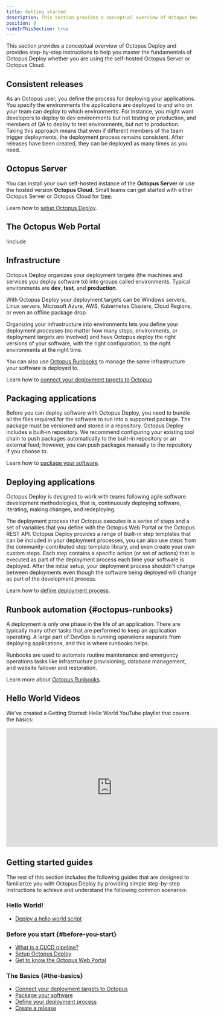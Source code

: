 ```yaml
---
title: Getting started
description: This section provides a conceptual overview of Octopus Deploy and provides step-by-step instructions to help you master the fundamentals of Octopus Deploy whether you are using the self-hosted Octopus Server or Octopus Cloud.
position: 0
hideInThisSection: true
---
```


This section provides a conceptual overview of Octopus Deploy and provides step-by-step instructions to help you master the fundamentals of Octopus Deploy whether you are using the self-hosted Octopus Server or Octopus Cloud.

## Consistent releases

As an Octopus user, you define the process for deploying your applications. You specify the environments the applications are deployed to and who on your team can deploy to which environments. For instance, you might want developers to deploy to dev environments but not testing or production, and members of QA to deploy to test environments, but not to production. Taking this approach means that even if different members of the team trigger deployments, the deployment process remains consistent. After releases have been created, they can be deployed as many times as you need.

## Octopus Server

You can install your own self-hosted instance of the **Octopus Server** or use the hosted version **Octopus Cloud**. Small teams can get started with either Octopus Server or Octopus Cloud for [free](https://octopus.com/free).

Learn how to [setup Octopus Deploy](/docs/getting-started/setup-octopus-deploy.md).

## The Octopus Web Portal

!include <octopus-web-portal>

## Infrastructure

Octopus Deploy organizes your deployment targets (the machines and services you deploy software to) into groups called environments. Typical environments are **dev**, **test**, and **production**.

With Octopus Deploy your deployment targets can be Windows servers, Linux servers, Microsoft Azure, AWS, Kubernetes Clusters, Cloud Regions, or even an offline package drop.

Organizing your infrastructure into environments lets you define your deployment processes (no matter how many steps, environments, or deployment targets are involved) and have Octopus deploy the right versions of your software, with the right configuration, to the right environments at the right time.

You can also use [Octopus Runbooks](#octopus-runbooks) to manage the same infrastructure your software is deployed to.

Learn how to [connect your deployment targets to Octopus](/docs/getting-started/connect-your-deployment-targets-to-octopus.md)

## Packaging applications

Before you can deploy software with Octopus Deploy, you need to bundle all the files required for the software to run into a supported package. The package must be versioned and stored in a repository. Octopus Deploy includes a built-in repository. We recommend configuring your existing tool chain to push packages automatically to the built-in repository or an external feed; however, you can push packages manually to the repository if you choose to.

Learn how to [package your software](/docs/getting-started/package-your-software.md).

## Deploying applications

Octopus Deploy is designed to work with teams following agile software development methodologies, that is, continuously deploying software, iterating, making changes, and redeploying.

The deployment process that Octopus executes is a series of steps and a set of variables that you define with the Octopus Web Portal or the Octopus REST API. Octopus Deploy provides a range of built-in step templates that can be included in your deployment processes, you can also use steps from the community-contributed step template library, and even create your own custom steps. Each step contains a specific action (or set of actions) that is executed as part of the deployment process each time your software is deployed. After the initial setup, your deployment process shouldn't change between deployments even though the software being deployed will change as part of the development process.

Learn how to [define deployment process](/docs/getting-started/define-your-deployment-process.md).

## Runbook automation {#octopus-runbooks}

A deployment is only one phase in the life of an application. There are typically many other tasks that are performed to keep an application operating. A large part of DevOps is running operations separate from deploying applications, and this is where runbooks helps.

Runbooks are used to automate routine maintenance and emergency operations tasks like infrastructure provisioning, database management, and website failover and restoration.

Learn more about [Octopus Runbooks](/docs/runbooks/index.md).

## Hello World Videos

We've created a Getting Started: Hello World YouTube playlist that covers the basics:

<iframe width="560" height="315" src="https://www.youtube.com/embed/videoseries?list=PLAGskdGvlaw370oBEZgWwC3f3egJ3P9Uf" frameborder="0" allow="accelerometer; autoplay; encrypted-media; gyroscope; picture-in-picture" allowfullscreen></iframe>

## Getting started guides

The rest of this section includes the following guides that are designed to familiarize you with Octopus Deploy by providing simple step-by-step instructions to achieve and understand the following common scenarios:

### Hello World!

- [Deploy a hello world script](/docs/getting-started/hello-world.md)

### Before you start {#before-you-start}

- [What is a CI/CD pipeline?](/docs/getting-started/the-cicd-pipeline.md)
- [Setup Octopus Deploy](/docs/getting-started/setup-octopus-deploy.md)
- [Get to know the Octopus Web Portal](/docs/getting-started/the-octopus-web-portal.md)

### The Basics {#the-basics}

- [Connect your deployment targets to Octopus](/docs/getting-started/connect-your-deployment-targets-to-octopus.md)
- [Package your software](/docs/getting-started/package-your-software.md)
- [Define your deployment process](/docs/getting-started/define-your-deployment-process.md)
- [Create a release](/docs/getting-started/create-a-release.md)
